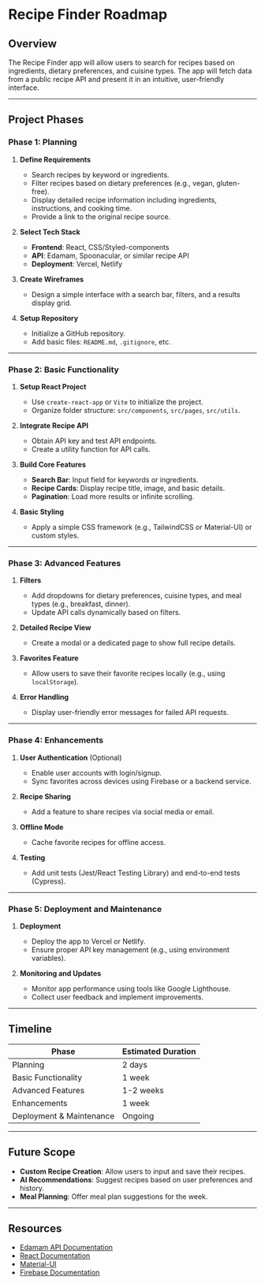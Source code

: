 # Recipe Finder Roadmap

## Overview
The Recipe Finder app will allow users to search for recipes based on ingredients, dietary preferences, and cuisine types. The app will fetch data from a public recipe API and present it in an intuitive, user-friendly interface.

---

## Project Phases

### Phase 1: Planning
1. **Define Requirements**
   - Search recipes by keyword or ingredients.
   - Filter recipes based on dietary preferences (e.g., vegan, gluten-free).
   - Display detailed recipe information including ingredients, instructions, and cooking time.
   - Provide a link to the original recipe source.
   
2. **Select Tech Stack**
   - **Frontend**: React, CSS/Styled-components
   - **API**: Edamam, Spoonacular, or similar recipe API
   - **Deployment**: Vercel, Netlify

3. **Create Wireframes**
   - Design a simple interface with a search bar, filters, and a results display grid.

4. **Setup Repository**
   - Initialize a GitHub repository.
   - Add basic files: `README.md`, `.gitignore`, etc.

---

### Phase 2: Basic Functionality
1. **Setup React Project**
   - Use `create-react-app` or `Vite` to initialize the project.
   - Organize folder structure: `src/components`, `src/pages`, `src/utils`.

2. **Integrate Recipe API**
   - Obtain API key and test API endpoints.
   - Create a utility function for API calls.

3. **Build Core Features**
   - **Search Bar**: Input field for keywords or ingredients.
   - **Recipe Cards**: Display recipe title, image, and basic details.
   - **Pagination**: Load more results or infinite scrolling.

4. **Basic Styling**
   - Apply a simple CSS framework (e.g., TailwindCSS or Material-UI) or custom styles.

---

### Phase 3: Advanced Features
1. **Filters**
   - Add dropdowns for dietary preferences, cuisine types, and meal types (e.g., breakfast, dinner).
   - Update API calls dynamically based on filters.

2. **Detailed Recipe View**
   - Create a modal or a dedicated page to show full recipe details.

3. **Favorites Feature**
   - Allow users to save their favorite recipes locally (e.g., using `localStorage`).

4. **Error Handling**
   - Display user-friendly error messages for failed API requests.

---

### Phase 4: Enhancements
1. **User Authentication** (Optional)
   - Enable user accounts with login/signup.
   - Sync favorites across devices using Firebase or a backend service.

2. **Recipe Sharing**
   - Add a feature to share recipes via social media or email.

3. **Offline Mode**
   - Cache favorite recipes for offline access.

4. **Testing**
   - Add unit tests (Jest/React Testing Library) and end-to-end tests (Cypress).

---

### Phase 5: Deployment and Maintenance
1. **Deployment**
   - Deploy the app to Vercel or Netlify.
   - Ensure proper API key management (e.g., using environment variables).

2. **Monitoring and Updates**
   - Monitor app performance using tools like Google Lighthouse.
   - Collect user feedback and implement improvements.

---

## Timeline
| Phase                  | Estimated Duration |
|------------------------|--------------------|
| Planning               | 2 days             |
| Basic Functionality    | 1 week             |
| Advanced Features      | 1-2 weeks          |
| Enhancements           | 1 week             |
| Deployment & Maintenance | Ongoing         |

---

## Future Scope
- **Custom Recipe Creation**: Allow users to input and save their recipes.
- **AI Recommendations**: Suggest recipes based on user preferences and history.
- **Meal Planning**: Offer meal plan suggestions for the week.

---

## Resources
- [Edamam API Documentation](https://developer.edamam.com/)
- [React Documentation](https://reactjs.org/docs/getting-started.html)
- [Material-UI](https://mui.com/)
- [Firebase Documentation](https://firebase.google.com/docs)